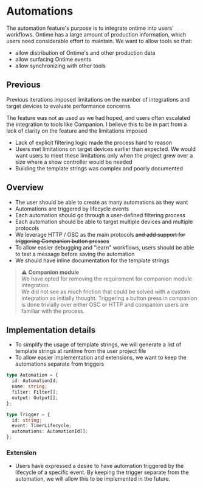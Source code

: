 # Automations

The automation feature's purpose is to integrate ontime into users' workflows.
Ontime has a large amount of production information, which users need considerable effort to maintain. We want to allow tools so that:

- allow distribution of Ontime's and other production data
- allow surfacing Ontime events
- allow synchronizing with other tools

## Previous

Previous iterations imposed limitations on the number of integrations and target devices to evaluate performance concerns.

The feature was not as used as we had hoped, and users often escalated the integration to tools like Companion.
I believe this to be in part from a lack of clarity on the feature and the limitations imposed

- Lack of explicit filtering logic made the process hard to reason
- Users met limitations on target devices earlier than expected. We would want users to meet these limitations only when the project grew over a size where a show controller would be needed
- Building the template strings was complex and poorly documented

## Overview

- The user should be able to create as many automations as they want
- Automations are triggered by lifecycle events
- Each automation should go through a user-defined filtering process
- Each automation should be able to target multiple devices and multiple protocols
- We leverage HTTP / OSC as the main protocols ~~and add support for triggering Companion button presses~~
- To allow easier debugging and "learn" workflows, users should be able to test a message before saving the automation
- We should have inline documentation for the template strings

> ⚠️ **Companion module** \
> We have opted for removing the requirement for companion module integration. \
> We did not see as much friction that could be solved with a custom integration as initially thought. Triggering a button press in companion is done trivially over either OSC or HTTP and companion users are familiar with the process.

## Implementation details

- To simplify the usage of template strings, we will generate a list of template strings at runtime from the user project file
- To allow easier implementation and extensions, we want to keep the automations separate from triggers

```ts
type Automation = {
  id: AutomationId;
  name: string;
  filter: Filter[];
  output: Output[];
};

type Trigger = {
  id: string;
  event: TimerLifecycle;
  automations: AutomationId[];
};
```

### Extension

- Users have expressed a desire to have automation triggered by the lifecycle of a specific event. By keeping the trigger separate from the automation, we will allow this to be implemented in the future.

